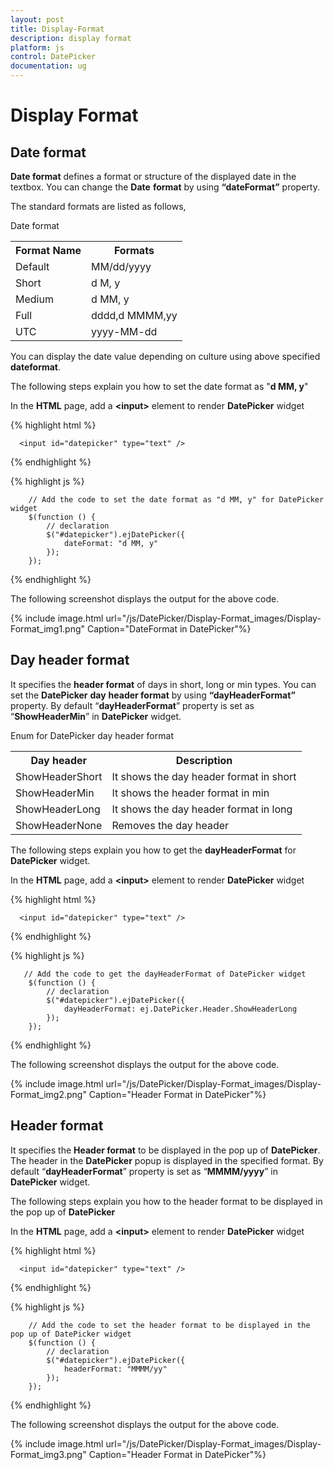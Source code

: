 ```yaml
---
layout: post
title: Display-Format
description: display format
platform: js
control: DatePicker
documentation: ug
---
```


# Display Format

## Date format

**Date format** defines a format or structure of the displayed date in the textbox. You can change the **Date** **format** by using **“dateFormat”** property.

The standard formats are listed as follows,

Date format

<table>
<tr>
<th>Format Name</th><th>Formats</th></tr>
<tr>
<td>
Default</td><td>
MM/dd/yyyy</td></tr>
<tr>
<td>
Short</td><td>
 d M, y</td></tr>
<tr>
<td>
Medium</td><td>
d MM, y</td></tr>
<tr>
<td>
Full</td><td>
dddd,d MMMM,yy</td></tr>
<tr>
<td>
UTC</td><td>
yyyy-MM-dd</td></tr>
</table>


You can display the date value depending on culture using above specified **dateformat**.

The following steps explain you how to set the date format as "**d MM, y**"

In the **HTML** page, add a **&lt;input&gt;** element to render **DatePicker** widget


  {% highlight html %}
  
      <input id="datepicker" type="text" />
      
  {% endhighlight %}
  
  {% highlight js %}
  

        // Add the code to set the date format as "d MM, y" for DatePicker widget
        $(function () {
            // declaration
            $("#datepicker").ejDatePicker({
                dateFormat: "d MM, y"
            });
        });

  {% endhighlight %}


The following screenshot displays the output for the above code.



{% include image.html url="/js/DatePicker/Display-Format_images/Display-Format_img1.png" Caption="DateFormat in DatePicker"%}

## Day header format

It specifies the **header format** of days in short, long or min types. You can set the **DatePicker** **day** **header format** by using **“dayHeaderFormat”** property. By default “**dayHeaderFormat**” property is set as “**ShowHeaderMin**” in **DatePicker** widget. 

Enum for DatePicker day header format

<table>
<tr>
<th>Day header</th><th>Description</th></tr>
<tr>
<td>
ShowHeaderShort</td><td>
It shows the day header format in short</td></tr>
<tr>
<td>
ShowHeaderMin</td><td>
It shows the header format in min</td></tr>
<tr>
<td>
ShowHeaderLong</td><td>
It shows the day header format in long</td></tr>
<tr>
<td>
ShowHeaderNone</td><td>
Removes the day header</td></tr>
</table>


The following steps explain you how to get the **dayHeaderFormat** for **DatePicker** widget.

In the **HTML** page, add a **&lt;input&gt;** element to render **DatePicker** widget


  {% highlight html %}

      <input id="datepicker" type="text" />
      
  {% endhighlight %}
  
  {% highlight js %}

       // Add the code to get the dayHeaderFormat of DatePicker widget
        $(function () {
            // declaration
            $("#datepicker").ejDatePicker({
                dayHeaderFormat: ej.DatePicker.Header.ShowHeaderLong
            });
        });


  {% endhighlight %}

The following screenshot displays the output for the above code.


{% include image.html url="/js/DatePicker/Display-Format_images/Display-Format_img2.png" Caption="Header Format in DatePicker"%}

## Header format

It specifies the **Header format** to be displayed in the pop up of **DatePicker**. The header in the **DatePicker** popup is displayed in the specified format.  By default “**dayHeaderFormat**” property is set as “**MMMM/yyyy**” in **DatePicker** widget. 

The following steps explain you how to the header format to be displayed in the pop up of **DatePicker**

In the **HTML** page, add a **&lt;input&gt;** element to render **DatePicker** widget

  {% highlight html %}
  
      <input id="datepicker" type="text" />
      
  {% endhighlight %}
  
  {% highlight js %}

        // Add the code to set the header format to be displayed in the pop up of DatePicker widget
        $(function () {
            // declaration
            $("#datepicker").ejDatePicker({
                headerFormat: "MMMM/yy"
            });
        });


  {% endhighlight %}


The following screenshot displays the output for the above code.



{% include image.html url="/js/DatePicker/Display-Format_images/Display-Format_img3.png" Caption="Header Format in DatePicker"%}

